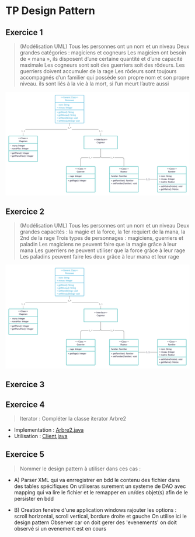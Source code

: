 # TP Design Pattern


## Exercice 1
> (Modélisation UML)
Tous les personnes ont un nom et un niveau
Deux grandes catégories : magiciens et cogneurs
Les magicien ont besoin de « mana », ils disposent d’une certaine quantité et d’une capacité maximale
Les cogneurs sont soit des guerriers soit des rôdeurs.
Les guerriers doivent accumuler de la rage
Les rôdeurs sont toujours accompagnés d’un familier qui possède son propre nom et son propre niveau. ils sont liés à la vie à la mort, si l’un meurt l’autre aussi

![Exo 1 UML](https://github.com/Di-KaZ/Design_pattern/raw/main/Exercice_1.png)

## Exercice 2
> (Modélisation UML)
Tous les personnes ont un nom et un niveau
Deux grandes capacités : la magie et la force, la 1er requiert de la mana, la 2nd de la rage
Trois types de personnages : magiciens, guerriers et paladin
Les magiciens ne peuvent faire que la magie grâce à leur mana
Les guerriers ne peuvent utiliser que la force grâce à leur rage
Les paladins peuvent faire les deux grâce à leur mana et leur rage

![Exo 2 UML](https://github.com/Di-KaZ/Design_pattern/raw/main/Exercice_1.png)

## Exercice 3

## Exercice 4

> Iterator : Compléter la classe iterator Arbre2

- Implementation : [Arbre2.java](https://github.com/Di-KaZ/Design_pattern/blob/main/src/main/java/_iterator_/Arbre2.java)
- Utilisation : [Client.java](https://github.com/Di-KaZ/Design_pattern/blob/586deb6bc571289e0221185e10975a41ff9fb8eb/src/main/java/_iterator_/Client.java#L47-L57)

## Exercice 5
> Nommer le design pattern à utiliser dans ces cas :
- A) Parser XML qui va enrregistrer en bdd le contenu des fichier dans des tables spécifiques
On utiliseras surement un systeme de DAO avec mapping qui va lire le fichier et le remapper en un/des objet(s) afin de le persister en bdd

- B) Creation fenetre d'une application windows rajouter les options : scroll horizontal, scroll vertical, bordure droite et gauche
On utilise ici le design pattern Observer car on doit gerer des 'evenements' on doit observé si un evenement est en cours